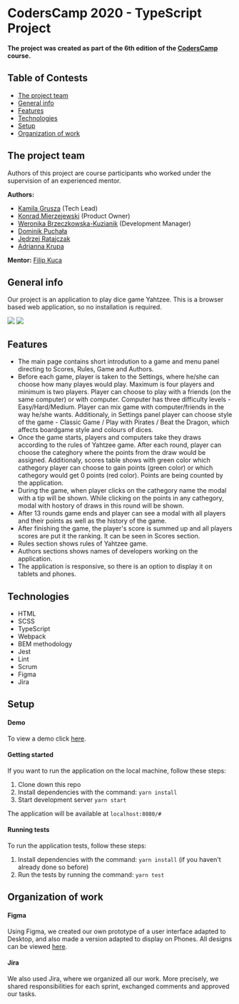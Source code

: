 # CodersCamp 2020 - TypeScript Project

**The project was created as part of the 6th edition of the [CodersCamp](https://coderscamp.pl/) course.**

## Table of Contests
- [The project team](#the-project-team)
- [General info](#general-info)
- [Features](#features)
- [Technologies](#technologies)
- [Setup](#setup)
- [Organization of work](#organization-of-work)

## The project team
Authors of this project are course participants who worked under the supervision of an experienced mentor.

**Authors:**
-	[Kamila Grusza](https://github.com/kami3la) (Tech Lead)
-	[Konrad Mierzejewski](https://github.com/KonradMierzejewski) (Product Owner)
-	[Weronika Brzeczkowska-Kuzianik](https://github.com/brzeczkowskaw) (Development Manager)
-   [Dominik Puchała](https://github.com/Suegro24) 
-	[Jędrzej Ratajczak](https://github.com/Mrozelek)
-	[Adrianna Krupa](https://github.com/adax10/)

**Mentor:** [Filip Kuca](https://github.com/ruljin) 

## General info
Our project is an application to play dice game Yahtzee. This is a browser based web application, so no installation is required. 

<img src="https://res.cloudinary.com/ded5al291/image/upload/v1613255903/CodersCamp%20projekt%201%2C%20wizytowka/screen1_nbgwoc.jpg">
<img src="https://res.cloudinary.com/ded5al291/image/upload/v1613255903/CodersCamp%20projekt%201%2C%20wizytowka/screen2_zagmvc.jpg">

## Features
-	The main page contains short introdution to a game and menu panel directing to Scores, Rules, Game and Authors.
-	Before each game, player is taken to the Settings, where he/she can choose how many playes would play. Maximum is four players and minimum is two players. Player can choose to play with a friends (on the same computer) or with computer. Computer has three difficulty levels - Easy/Hard/Medium. Player can mix game with computer/friends in the way he/she wants. Additionaly, in Settings panel player can choose style of the game - Classic Game / Play with Pirates / Beat the Dragon, which affects boardgame style and colours of dices. 
-	Once the game starts, players and computers take they draws according to the rules of Yahtzee game. After each round, player can choose the categhory where the points from the draw would be assigned. Additionaly, scores table shows with green color which cathegory player can choose to gain points (green color) or which cathegory would get 0 points (red color). Points are being counted by the application.
-   During the game, when player clicks on the cathegory name the modal with a tip will be shown. While clicking on the points in any cathegory, modal with hostory of draws in this round will be shown. 
-   After 13 rounds game ends and player can see a modal with all players and their points as well as the history of the game. 
-	After finishing the game, the player's score is summed up and all players scores are put it the ranking. It can be seen in Scores section. 
-   Rules section shows rules of Yahtzee game. 
-   Authors sections shows names of developers working on the application.
-	The application is responsive, so there is an option to display it on tablets and phones.

## Technologies
-	HTML
-	SCSS
-	TypeScript
-   Webpack
-   BEM methodology
-   Jest
-   Lint
-   Scrum
-   Figma
-   Jira

## Setup
#### Demo
To view a demo click [here](https://ruljin.github.io/CodersCamp2020.Project.TypeScript.YahtzeeGame/).

#### Getting started
If you want to run the application on the local machine, follow these steps:
1. Clone down this repo
2. Install dependencies with the command: `yarn install`
3. Start development server `yarn start` 

The application will be available at `localhost:8080/#`

#### Running tests
To run the application tests, follow these steps:
1. Install dependencies with the command: `yarn install` (if you haven't already done so before)
2. Run the tests by running the command: `yarn test`

## Organization of work
#### Figma
Using Figma, we created our own prototype of a user interface adapted to Desktop, and also made a version adapted to display on Phones. All designs can be viewed [here](https://www.figma.com/file/czhzeRuTVklI2ugoefPEbG/Yahtzee?node-id=0%3A1).
#### Jira
We also used Jira, where we organized all our work. More precisely, we shared responsibilities for each sprint, exchanged comments and approved our tasks.